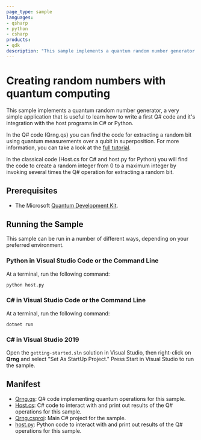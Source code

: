 ```yaml
---
page_type: sample
languages:
- qsharp
- python
- csharp
products:
- qdk
description: "This sample implements a quantum random number generator using Q#, a good first example to teach how to use the language."
---
```


# Creating random numbers with quantum computing

This sample implements a quantum random number generator, a very simple application that is useful to learn how to write a first Q# code and it's integration with the host programs in C# or Python.

In the Q# code (Qrng.qs) you can find the code for extracting a random bit using quantum measurements over a qubit in superposition. For more information, you can take a look at the [full tutorial](https://docs.microsoft.com/quantum/quickstarts/qrng).

In the classical code (Host.cs for C# and host.py for Python) you will find the code to create a random integer from 0 to a maximum integer by invoking several times the Q# operation for extracting a random bit.


## Prerequisites ##

- The Microsoft [Quantum Development Kit](https://docs.microsoft.com/quantum/install-guide/).

## Running the Sample ##

This sample can be run in a number of different ways, depending on your preferred environment.

### Python in Visual Studio Code or the Command Line ###

At a terminal, run the following command:

```bash
python host.py
```

### C# in Visual Studio Code or the Command Line ###

At a terminal, run the following command:

```dotnetcli
dotnet run
```

### C# in Visual Studio 2019 ###

Open the `getting-started.sln` solution in Visual Studio, then right-click on **Qrng** and select "Set As StartUp Project."
Press Start in Visual Studio to run the sample.

## Manifest ##

- [Qrng.qs](https://github.com/microsoft/Quantum/blob/master/samples/getting-started/qrng/Qrng.qs): Q# code implementing quantum operations for this sample.
- [Host.cs](https://github.com/microsoft/Quantum/blob/master/samples/getting-started/qrng/Host.cs): C# code to interact with and print out results of the Q# operations for this sample.
- [Qrng.csproj](https://github.com/microsoft/Quantum/blob/master/samples/getting-started/qrng/Qrng.csproj): Main C# project for the sample.
- [host.py](https://github.com/microsoft/Quantum/blob/master/samples/getting-started/qrng/host.py): Python code to interact with and print out results of the Q# operations for this sample.
